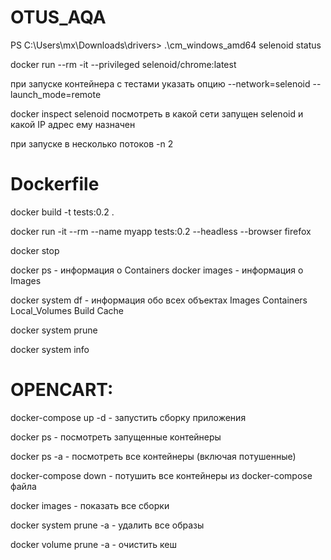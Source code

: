 # OTUS_AQA


PS C:\Users\mx\Downloads\drivers> .\cm_windows_amd64 selenoid status

docker run --rm -it --privileged selenoid/chrome:latest


при запуске контейнера с тестами указать опцию --network=selenoid --launch_mode=remote

docker  inspect selenoid   посмотреть в какой сети запущен selenoid и какой IP адрес ему назначен

при запуске в несколько потоков -n 2

# Dockerfile

docker build -t tests:0.2 . 

docker run -it --rm --name myapp tests:0.2 --headless --browser firefox

docker stop

docker ps - информация o Containers
docker images - информация o Images

docker system df  - информация обо всех объектах Images Containers Local_Volumes Build Cache

docker system prune

docker system info


# OPENCART:

docker-compose up -d - запустить сборку приложения

docker ps - посмотреть запущенные контейнеры

docker ps -a - посмотреть все контейнеры (включая потушенные)

docker-compose down - потушить все контейнеры из docker-compose файла

docker images - показать все сборки

docker system prune -a - удалить все образы

docker volume prune -a  - очистить кеш


